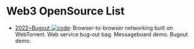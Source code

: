 # Web3 OpenSource List

- [2022~Bugout ![code](https://ng-tech.icu/assets/code.svg)](https://github.com/chr15m/bugout): Browser-to-browser networking built on WebTorrent. Web service bug-out bag. Messageboard demo. Bugout demo.
